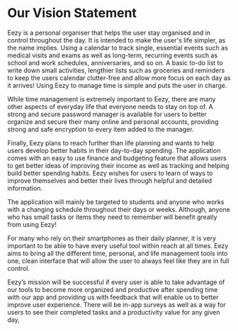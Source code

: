 # Our Vision Statement

Eezy is a personal organiser that helps the user stay organised and in control throughout the day. It is intended to make the user's life simpler, as the name implies. Using a calendar to track single, essential events such as medical visits and exams as well as long-term, recurring events such as school and work schedules, anniversaries, and so on. A basic to-do list to write down small activities, lengthier lists such as groceries and reminders to keep the users calendar clutter-free and allow more focus on each day as it arrives! Using Eezy to manage time is simple and puts the user in charge.

While time management is extremely important to Eezy, there are many other aspects of everyday life that everyone needs to stay on top of. A strong and secure password manager is available for users to better organize and secure their many online and personal accounts, providing strong and safe encryption to every item added to the manager.

Finally, Eezy plans to reach further than life planning and wants to help users develop better habits in their day-to-day spending. The application comes with an easy to use finance and budgeting feature that allows users to get better ideas of improving their income as well as tracking and helping build better spending habits. Eezy wishes for users to learn of ways to improve themselves and better their lives through helpful and detailed information.

The application will mainly be targeted to students and anyone who works with a changing schedule throughout their days or weeks. Although, anyone who has small tasks or items they need to remember will benefit greatly from using Eezy!

For many who rely on their smartphones as their daily planner, it is very important to be able to have every useful tool within reach at all times. Eezy aims to bring all the different time, personal, and life management tools into one, clean interface that will allow the user to always feel like they are in full control.

Eezy’s mission will be successful if every user is able to take advantage of our tools to become more organized and productive after spending time with our app and providing us with feedback that will enable us to better improve user experience. There will be in-app surveys as well as a way for users to see their completed tasks and a productivity value for any given day,
